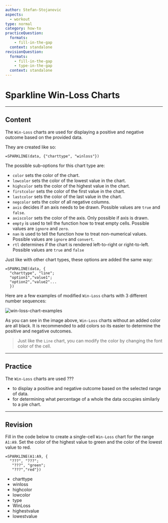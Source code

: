 ```yaml
---
author: Stefan-Stojanovic
aspects:
  - workout
type: normal
category: how-to
practiceQuestion:
  formats:
    - fill-in-the-gap
  context: standalone
revisionQuestion:
  formats:
    - fill-in-the-gap
    - type-in-the-gap
  context: standalone
---
```


# Sparkline Win-Loss Charts


---

## Content

The `Win-Loss` charts are used for displaying a positive and negative outcome based on the provided data.

They are created like so:

```plain-text
=SPARKLINE(data, {"charttype", "winloss"})
```

The possible sub-options for this chart type are:

- `color` sets the color of the chart.
- `lowcolor` sets the color of the lowest value in the chart.
- `highcolor` sets the color of the highest value in the chart.
- `firstcolor` sets the color of the first value in the chart.
- `lastcolor` sets the color of the last value in the chart.
- `negcolor` sets the color of all negative columns.
- `axis` decides if an axis needs to be drawn. Possible values are `true` and `false`.
- `axiscolor` sets the color of the axis. Only possible if axis is drawn.
- `empty` is used to tell the function how to treat empty cells. Possible values are `ignore` and `zero`.
- `nan` is used to tell the function how to treat non-numerical values. Possible values are `ignore` and `convert`.
- `rtl` determines if the chart is rendered left-to-right or right-to-left. Possible values are `true` and `false`

Just like with other chart types, these options are added the same way:

```plain-text
=SPARKLINE(data, {
  "charttype", "line"; 
  "option1","value1";
  "option2","value2"...
  })
```

Here are a few examples of modified `Win-Loss` charts with 3 different number sequences:

![win-loss-chart-examples](https://img.enkipro.com/56a599bc7880ad57db5a650b6c36083e.png)

As you can see in the image above, `Win-Loss` charts without an added color are all black. It is recommended to add colors so its easier to determine the positive and negative outcomes.

> Just like the `Line` chart, you can modify the color by changing the font color of the cell.


---

## Practice

The `Win-Loss` charts are used ???

- to display a positive and negative outcome based on the selected range of data.
- for determining what percentage of a whole the data occupies similarly to a pie chart.


---

## Revision

Fill in the code below to create a single-cell `Win-Loss` chart for the range `A1:A9`. Set the color of the highest value to green and the color of the lowest value to red. 

```plain-text
=SPARKLINE(A1:A9, {
  "???", "???";
   "???", "green";
   "???","red"})
```

- charttype
- winloss
- highcolor
- lowcolor
- type
- WinLoss
- highestvalue
- lowestvalue

